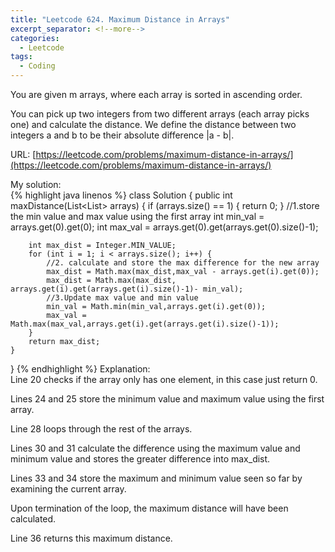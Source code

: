 ```yaml
---
title: "Leetcode 624. Maximum Distance in Arrays"
excerpt_separator: <!--more-->
categories:
  - Leetcode
tags:
  - Coding
---
```

You are given m arrays, where each array is sorted in ascending order.

You can pick up two integers from two different arrays (each array picks one) and calculate the distance. We define the distance between two integers a and b to be their absolute difference |a - b|.

<!--more-->
URL: [https://leetcode.com/problems/maximum-distance-in-arrays/](https://leetcode.com/problems/maximum-distance-in-arrays/)

My solution:  
{% highlight java linenos %}
class Solution {
    public int maxDistance(List<List<Integer>> arrays) {
        if (arrays.size() == 1) {
            return 0;
        }
		//1.store the min value and max value using the first array
        int min_val = arrays.get(0).get(0);
        int max_val = arrays.get(0).get(arrays.get(0).size()-1);
        
        int max_dist = Integer.MIN_VALUE;
        for (int i = 1; i < arrays.size(); i++) {
            //2. calculate and store the max difference for the new array
            max_dist = Math.max(max_dist,max_val - arrays.get(i).get(0));
            max_dist = Math.max(max_dist, arrays.get(i).get(arrays.get(i).size()-1)- min_val);
            //3.Update max value and min value
            min_val = Math.min(min_val,arrays.get(i).get(0));
            max_val = Math.max(max_val,arrays.get(i).get(arrays.get(i).size()-1));
        }
        return max_dist;
    }
}
{% endhighlight %}
Explanation:  
Line 20 checks if the array only has one element, in this case just return 0.

Lines 24 and 25 store the minimum value and maximum value using the first array.

Line 28 loops through the rest of the arrays.

Lines 30 and 31 calculate the difference using the maximum value and minimum value and stores the greater difference into max_dist.

Lines 33 and 34 store the maximum and minimum value seen so far by examining the current array.

Upon termination of the loop, the maximum distance will have been calculated.

Line 36 returns this maximum distance.